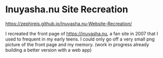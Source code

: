 # Inuyasha.nu Site Recreation
https://zephireis.github.io/Inuyasha.nu-Website-Recreation/

I recreated the front page of https://inuyasha.nu, a fan site in 2007 that I used to frequent in my early teens.
I could only go off a very small png picture of the front page and my memory.
(work in progress already building a better version with a web app)
